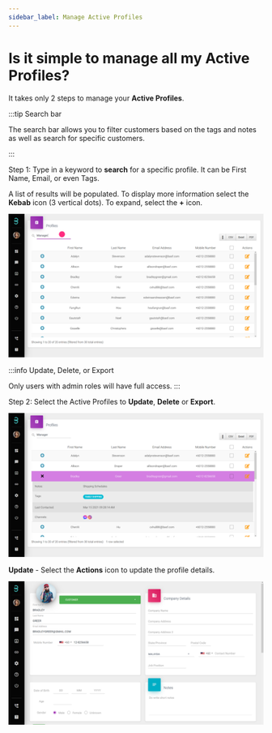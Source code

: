 ```yaml
---
sidebar_label: Manage Active Profiles
---
```

# Is it simple to manage all my Active Profiles?

It takes only 2 steps to manage your **Active Profiles**.

:::tip Search bar

The search bar allows you to filter customers based on the tags and notes as well as search for specific customers.

:::

Step 1: Type in a keyword to **search** for a specific profile. It can be First Name, Email, or even Tags. 

A list of results will be populated. To display more information select the **Kebab** icon (3 vertical dots). To expand, select the **+** icon.

![image info](../../../static/img/q8/step1.png)


:::info Update, Delete, or Export

Only users with admin roles will have full access.
:::

Step 2: Select the Active Profiles to **Update**, **Delete** or **Export**.

![image info](../../../static/img/q8/step2.png)

**Update** - Select the **Actions** icon to update the profile details. 

![image info](../../../static/img/q8/step3.png)




